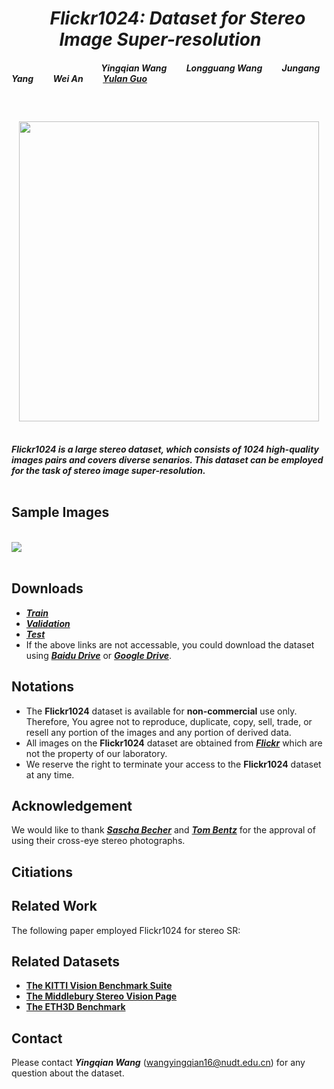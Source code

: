 
# *<center>&emsp;Flickr1024: Dataset for Stereo Image Super-resolution&emsp;</center>* 

#### *&emsp;&emsp;&emsp;&emsp;&emsp;&emsp;&emsp;&emsp;&emsp;&emsp; Yingqian Wang&emsp;&emsp; Longguang Wang&emsp;&emsp; Jungang Yang&emsp;&emsp; Wei An&emsp;&emsp; [Yulan Guo](http://yulanguo.me/)* <br><br>
### <center>&emsp;&emsp;&emsp;&emsp;&emsp;&emsp;&emsp;&emsp;&emsp;&emsp;<img src="https://raw.github.com/YingqianWang/Flickr1024/master/pics/Flickr1024.png" width="480">&emsp;&emsp;&emsp;&emsp;&emsp;&emsp;&emsp;&emsp;&emsp;&emsp;</center>

***Flickr1024 is a large stereo dataset, which consists of 1024 high-quality images pairs and covers diverse senarios. 
This dataset can be employed for the task of stereo image super-resolution.*** <br><br>

## Sample Images

<br><img src="https://raw.github.com/YingqianWang/Flickr1024/master/pics/Sample Images.png"><br><br>

## Downloads
* ***[Train](https://s3-us-west-1.amazonaws.com/wyqdatabase/Train.rar)***
* ***[Validation](https://s3-us-west-1.amazonaws.com/wyqdatabase/Validation.rar)***
* ***[Test](https://s3-us-west-1.amazonaws.com/wyqdatabase/Test.rar)***
* If the above links are not accessable, you could download the dataset using [***Baidu Drive***](https://pan.baidu.com/s/1FqEjK0amyCds21rRtUcX_A) or [***Google Drive***]().

## Notations
* The **Flickr1024** dataset is available for **non-commercial** use only. 
  Therefore, You agree not to reproduce, duplicate, copy, sell, trade, or resell any portion of the images and any portion of derived data.
* All images on the **Flickr1024** dataset are obtained from [***Flickr***](https://flickr.com) which are not the property of our laboratory. 
* We reserve the right to terminate your access to the **Flickr1024** dataset at any time.

## Acknowledgement
We would like to thank [***Sascha Becher***](https://www.flickr.com/photos/stereotron/) and
[***Tom Bentz***](https://www.flickr.com/photos/tombentz) for the approval of using their cross-eye stereo photographs.

## Citiations



## Related Work
The following paper employed Flickr1024 for stereo SR:

## Related Datasets
* [**The KITTI Vision Benchmark Suite**](http://www.cvlibs.net/datasets/kitti/index.php)
* [**The Middlebury Stereo Vision Page**](http://vision.middlebury.edu/stereo/)
* [**The ETH3D Benchmark**](https://www.eth3d.net/) 

## Contact
Please contact ***Yingqian Wang*** (wangyingqian16@nudt.edu.cn) for any question about the dataset.

